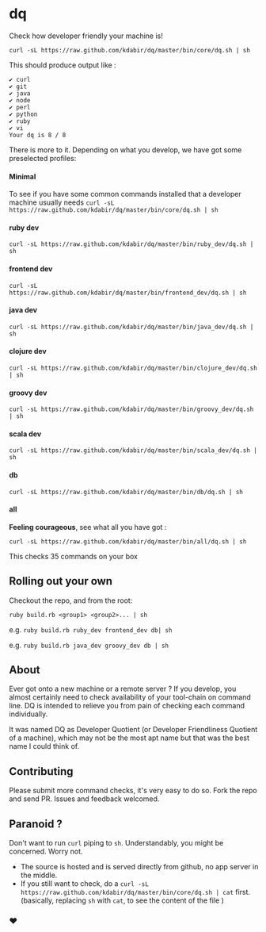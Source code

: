 # dq

Check how developer friendly your machine is!

`curl -sL https://raw.github.com/kdabir/dq/master/bin/core/dq.sh | sh`

This should produce output like :

```
✔ curl
✔ git
✔ java
✔ node
✔ perl
✔ python
✔ ruby
✔ vi
Your dq is 8 / 8
```

There is more to it. Depending on what you develop, we have got some preselected profiles:

#### Minimal
To see if you have some common commands installed that a developer machine usually needs
`curl -sL https://raw.github.com/kdabir/dq/master/bin/core/dq.sh | sh`

#### ruby dev
`curl -sL https://raw.github.com/kdabir/dq/master/bin/ruby_dev/dq.sh | sh`

#### frontend dev
`curl -sL https://raw.github.com/kdabir/dq/master/bin/frontend_dev/dq.sh | sh`

#### java dev
`curl -sL https://raw.github.com/kdabir/dq/master/bin/java_dev/dq.sh | sh`

#### clojure dev
`curl -sL https://raw.github.com/kdabir/dq/master/bin/clojure_dev/dq.sh | sh`

#### groovy dev
`curl -sL https://raw.github.com/kdabir/dq/master/bin/groovy_dev/dq.sh | sh`

#### scala dev
`curl -sL https://raw.github.com/kdabir/dq/master/bin/scala_dev/dq.sh | sh`

#### db
`curl -sL https://raw.github.com/kdabir/dq/master/bin/db/dq.sh | sh`

#### all

**Feeling courageous**, see what all you have got :

`curl -sL https://raw.github.com/kdabir/dq/master/bin/all/dq.sh | sh`

This checks 35 commands on your box

## Rolling out your own

Checkout the repo, and from the root:

`ruby build.rb <group1> <group2>... | sh`

e.g. `ruby build.rb ruby_dev frontend_dev db| sh`

e.g. `ruby build.rb java_dev groovy_dev db | sh`


## About

Ever got onto a new machine or a remote server ? If you develop, you almost certainly need to check availability of your
tool-chain on command line. DQ is intended to relieve you from pain of checking each command individually.

It was named DQ as Developer Quotient (or Developer Friendliness Quotient of a machine), which may not be the most
apt name but that was the best name I could think of.

## Contributing

Please submit more command checks, it's very easy to do so. Fork the repo and send PR.
Issues and feedback welcomed.

## Paranoid ?

Don't want to run `curl` piping to `sh`. Understandably, you might be concerned. Worry not.
- The source is hosted and is served directly from github, no app server in the middle.
- If you still want to check, do a  `curl -sL https://raw.github.com/kdabir/dq/master/bin/core/dq.sh | cat`  first.
    (basically, replacing `sh` with `cat`, to see the content of the file )

### ♥

